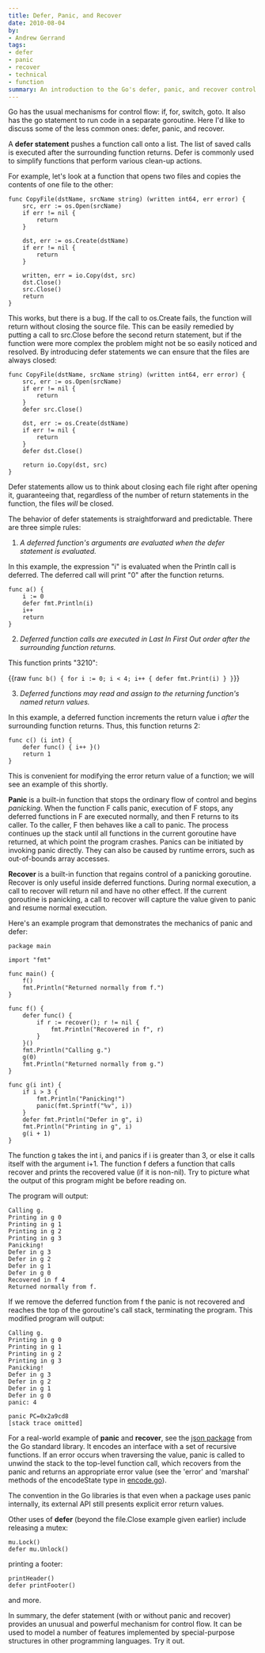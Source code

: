 ```yaml
---
title: Defer, Panic, and Recover
date: 2010-08-04
by:
- Andrew Gerrand
tags:
- defer
- panic
- recover
- technical
- function
summary: An introduction to the Go's defer, panic, and recover control flow mechanisms.
---
```



Go has the usual mechanisms for control flow:
if, for, switch, goto.
It also has the go statement to run code in a separate goroutine.
Here I'd like to discuss some of the less common ones:
defer, panic, and recover.

A **defer statement** pushes a function call onto a list.
The list of saved calls is executed after the surrounding function returns.
Defer is commonly used to simplify functions that perform various clean-up actions.

For example, let's look at a function that opens two files and copies the contents of one file to the other:

	func CopyFile(dstName, srcName string) (written int64, err error) {
	    src, err := os.Open(srcName)
	    if err != nil {
	        return
	    }

	    dst, err := os.Create(dstName)
	    if err != nil {
	        return
	    }

	    written, err = io.Copy(dst, src)
	    dst.Close()
	    src.Close()
	    return
	}

This works, but there is a bug. If the call to os.Create fails,
the function will return without closing the source file.
This can be easily remedied by putting a call to src.Close before the second return statement,
but if the function were more complex the problem might not be so easily
noticed and resolved.
By introducing defer statements we can ensure that the files are always closed:

	func CopyFile(dstName, srcName string) (written int64, err error) {
	    src, err := os.Open(srcName)
	    if err != nil {
	        return
	    }
	    defer src.Close()

	    dst, err := os.Create(dstName)
	    if err != nil {
	        return
	    }
	    defer dst.Close()

	    return io.Copy(dst, src)
	}

Defer statements allow us to think about closing each file right after opening it,
guaranteeing that, regardless of the number of return statements in the function,
the files _will_ be closed.

The behavior of defer statements is straightforward and predictable. There are three simple rules:

1. _A deferred function's arguments are evaluated when the defer statement is evaluated._

In this example, the expression "i" is evaluated when the Println call is deferred.
The deferred call will print "0" after the function returns.

	func a() {
	    i := 0
	    defer fmt.Println(i)
	    i++
	    return
	}

2. _Deferred function calls are executed in Last In First Out order after the surrounding function returns._

This function prints "3210":

{{raw `
	func b() {
	    for i := 0; i < 4; i++ {
	        defer fmt.Print(i)
	    }
	}
`}}

3. _Deferred functions may read and assign to the returning function's named return values._

In this example, a deferred function increments the return value i _after_
the surrounding function returns.
Thus, this function returns 2:

	func c() (i int) {
	    defer func() { i++ }()
	    return 1
	}

This is convenient for modifying the error return value of a function; we will see an example of this shortly.

**Panic** is a built-in function that stops the ordinary flow of control and begins _panicking_.
When the function F calls panic, execution of F stops,
any deferred functions in F are executed normally,
and then F returns to its caller.
To the caller, F then behaves like a call to panic.
The process continues up the stack until all functions in the current goroutine have returned,
at which point the program crashes.
Panics can be initiated by invoking panic directly.
They can also be caused by runtime errors,
such as out-of-bounds array accesses.

**Recover** is a built-in function that regains control of a panicking goroutine.
Recover is only useful inside deferred functions.
During normal execution, a call to recover will return nil and have no other effect.
If the current goroutine is panicking, a call to recover will capture the
value given to panic and resume normal execution.

Here's an example program that demonstrates the mechanics of panic and defer:

	package main

	import "fmt"

	func main() {
	    f()
	    fmt.Println("Returned normally from f.")
	}

	func f() {
	    defer func() {
	        if r := recover(); r != nil {
	            fmt.Println("Recovered in f", r)
	        }
	    }()
	    fmt.Println("Calling g.")
	    g(0)
	    fmt.Println("Returned normally from g.")
	}

	func g(i int) {
	    if i > 3 {
	        fmt.Println("Panicking!")
	        panic(fmt.Sprintf("%v", i))
	    }
	    defer fmt.Println("Defer in g", i)
	    fmt.Println("Printing in g", i)
	    g(i + 1)
	}

The function g takes the int i, and panics if i is greater than 3,
or else it calls itself with the argument i+1.
The function f defers a function that calls recover and prints the recovered
value (if it is non-nil).
Try to picture what the output of this program might be before reading on.

The program will output:

	Calling g.
	Printing in g 0
	Printing in g 1
	Printing in g 2
	Printing in g 3
	Panicking!
	Defer in g 3
	Defer in g 2
	Defer in g 1
	Defer in g 0
	Recovered in f 4
	Returned normally from f.

If we remove the deferred function from f the panic is not recovered and
reaches the top of the goroutine's call stack,
terminating the program.
This modified program will output:

	Calling g.
	Printing in g 0
	Printing in g 1
	Printing in g 2
	Printing in g 3
	Panicking!
	Defer in g 3
	Defer in g 2
	Defer in g 1
	Defer in g 0
	panic: 4

	panic PC=0x2a9cd8
	[stack trace omitted]

For a real-world example of **panic** and **recover**,
see the [json package](https://golang.org/pkg/encoding/json/) from the
Go standard library.
It encodes an interface with a set of recursive functions.
If an error occurs when traversing the value,
panic is called to unwind the stack to the top-level function call,
which recovers from the panic and returns an appropriate error value (see
the 'error' and 'marshal' methods of the encodeState type in [encode.go](https://golang.org/src/pkg/encoding/json/encode.go)).

The convention in the Go libraries is that even when a package uses panic internally,
its external API still presents explicit error return values.

Other uses of **defer** (beyond the file.Close example given earlier) include releasing a mutex:

	mu.Lock()
	defer mu.Unlock()

printing a footer:

	printHeader()
	defer printFooter()

and more.

In summary, the defer statement (with or without panic and recover) provides
an unusual and powerful mechanism for control flow.
It can be used to model a number of features implemented by special-purpose
structures in other programming languages. Try it out.
